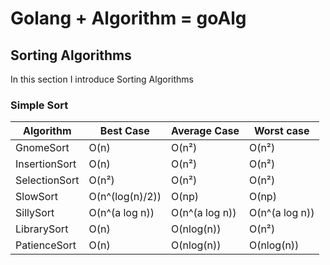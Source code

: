 # Golang + Algorithm = goAlg

## Sorting Algorithms

In this section I introduce Sorting Algorithms

### Simple Sort

<center>

| Algorithm | Best Case | Average Case | Worst case |
| --- | --- | --- | --- |
| GnomeSort | O(n) | O(n²) | O(n²) |
| InsertionSort | O(n) | O(n²) | O(n²) |
| SelectionSort | O(n²) | O(n²) | O(n²) |
| SlowSort | O(n^(log(n)/2)) | O(np) | O(np) |
| SillySort     |    O(n^(a log n))   | O(n^(a log n)) | O(n^(a log n)) |
| LibrarySort | O(n) | O(nlog(n)) | O(n²) |
| PatienceSort | O(n) | O(nlog(n)) | O(nlog(n)) |

</center>

